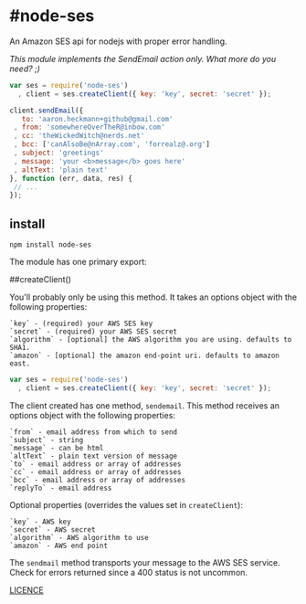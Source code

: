 #node-ses
==========

An Amazon SES api for nodejs with proper error handling.

_This module implements the SendEmail action only. What more do you need? ;)_

```js
var ses = require('node-ses')
  , client = ses.createClient({ key: 'key', secret: 'secret' });

client.sendEmail({
   to: 'aaron.heckmann+github@gmail.com'
 , from: 'somewhereOverTheR@inbow.com'
 , cc: 'theWickedWitch@nerds.net'
 , bcc: ['canAlsoBe@nArray.com', 'forrealz@.org']
 , subject: 'greetings'
 , message: 'your <b>message</b> goes here'
 , altText: 'plain text'
}, function (err, data, res) {
 // ...
});
```

## install

`npm install node-ses`

The module has one primary export:

##createClient()

You'll probably only be using this method. It takes an options object with the following properties:

    `key` - (required) your AWS SES key
    `secret` - (required) your AWS SES secret
    `algorithm` - [optional] the AWS algorithm you are using. defaults to SHA1.
    `amazon` - [optional] the amazon end-point uri. defaults to amazon east.

```js
var ses = require('node-ses')
  , client = ses.createClient({ key: 'key', secret: 'secret' });
```

The client created has one method, `sendemail`. This method receives an options object with the following properties:

    `from` - email address from which to send
    `subject` - string
    `message` - can be html
    `altText` - plain text version of message
    `to` - email address or array of addresses
    `cc` - email address or array of addresses
    `bcc` - email address or array of addresses
    `replyTo` - email address

Optional properties (overrides the values set in `createClient`):

    `key` - AWS key
    `secret` - AWS secret
    `algorithm` - AWS algorithm to use
    `amazon` - AWS end point

The `sendmail` method transports your message to the AWS SES service. Check for errors returned since a 400 status is not uncommon.

[LICENCE](https://github.com/aheckmann/node-ses/blob/master/LICENSE)

